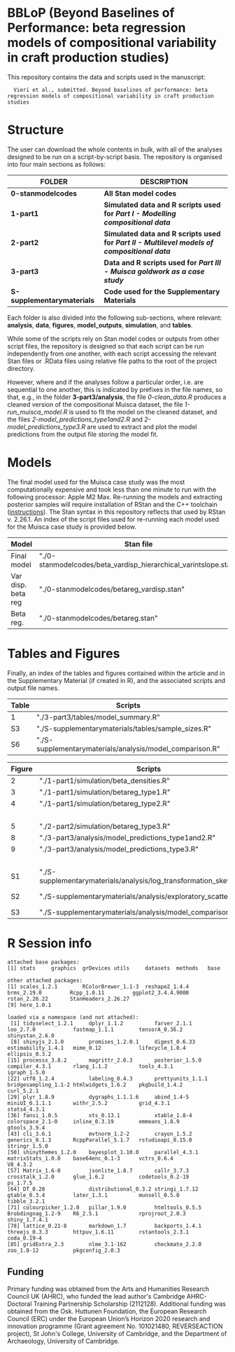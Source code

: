 # BBLoP (Beyond Baselines of Performance: beta regression models of compositional variability in craft production studies)

This repository contains the data and scripts used in the manuscript:

```         
  Vieri et al., submitted. Beyond baselines of performance: beta regression models of compositional variability in craft production studies
```

# Structure

The user can download the whole contents in bulk, with all of the analyses designed to be run on a script-by-script basis. The repository is organised into four main sections as follows:

| FOLDER                                 | DESCRIPTION                                                                                   |
|----------------------------------------|--------------------------|
| **0-stanmodelcodes**                   | **All Stan model codes**                                                                      |
| **1-part1**                            | **Simulated data and R scripts used for *Part I - Modelling compositional data***             |
| **2-part2**                            | **Simulated data and R scripts used for *Part II - Multilevel models of compositional data*** |
| **3-part3**                            | **Data and R scripts used for *Part III - Muisca goldwork as a case study***                  |
| **S-supplementarymaterials**           | **Code used for the Supplementary Materials**                                                   |


Each folder is also divided into the following sub-sections, where relevant: **analysis**, **data**, **figures**, **model_outputs**, **simulation**, and **tables**.

While some of the scripts rely on Stan model codes or outputs from other script files, the repository is designed so that each script can be run independently from one another, with each script accessing the relevant Stan files or .RData files using relative file paths to the root of the project directory.

However, where and if the analyses follow a particular order, i.e. are sequential to one another, this is indicated by prefixes in the file names, so that, e.g., in the folder **3-part3/analysis**, the file _0-clean_data.R_ produces a cleaned version of the compositional Muisca dataset, the file _1-run_muisca_model.R_ is used to fit the model on the cleaned dataset, and the files _2-model_predictions_type1and2.R_ and _2-model_predictions_type3.R_ are used to extract and plot the model predictions from the output file storing the model fit.

# Models

The final model used for the Muisca case study was the most computationally expensive and took less than one minute to run with the following processor: Apple M2 Max. Re-running the models and extracting posterior samples will require installation of RStan and the C++ toolchain ([instructions](https://github.com/stan-dev/rstan/wiki/RStan-Getting-Started)). The Stan syntax in this repository reflects that used by RStan v. 2.26.1. An index of the script files used for re-running each model used for the Muisca case study is provided below.

| Model                | Stan file                                                             | R Script                                                          | Model output                      | Model output file                    |
| -------------------------- | --------------------------------------------------------------- | ----------------------------------------------------------------- | --------------------------------- | ------------------------------------ |
| Final model                | "./0-stanmodelcodes/beta_vardisp_hierarchical_varintslope.stan" | "./5-part_2-modelling/muisca_aginau_models/run_aginau_models.R"   | "fit_muisca_aginau_multi"         | "aginau_model.RData"                 |
| Var disp. beta reg         |  "./0-stanmodelcodes/betareg_vardisp.stan"                      | "./S-supplementarymaterials/analysis/run_models_for_comparison.R" | "fit_muisca_aginau_beta_vardisp"  | "aginau_model1_for_comparison.RData" |
| Beta reg.                  |  "./0-stanmodelcodes/betareg.stan"                              | "./S-supplementarymaterials/analysis/run_models_for_comparison.R" | "fit_muisca_aginau_beta_novardisp"| "aginau_model2_for_comparison.RData" |


# Tables and Figures

Finally, an index of the tables and figures contained within the article and in the Supplementary Material (if created in R), and the associated scripts and output file names.

| Table               | Scripts                                                     | Output files                                                  |
|---------------------|-------------------------------------------------------------|---------------------------------------------------------------|
| 1                   |  "./3-part3/tables/model_summary.R"                         | "./3-part3/tables/summary_post.csv"                           |
| S3                  |  "./S-supplementarymaterials/tables/sample_sizes.R"         |"./S-supplementarymaterials/tables/sample_sizes.csv"           |
| S6                  |  "./S-supplementarymaterials/analysis/model_comparison.R"   | "./S-supplementarymaterials/tables/loo_model_comparison.csv"  |



| Figure       | Scripts                                                                   | Output files                                                       |
|--------------|---------------------------------------------------------------------------|--------------------------------------------------------------------|
| 2            |  "./1-part1/simulation/beta_densities.R"                                  | "./1-part1/figures/beta_densities.png"                             |
| 3            |  "./1-part1/simulation/betareg_type1.R"                                   | "./1-part1/figures/simulated_model_performance.png"                |
| 4            |  "./1-part1/simulation/betareg_type2.R"                                   | "./1-part1/figures/sim_comp_pred[...].png"                         |
|              |                                                                           | "./1-part1/figures/sim_comp_SD_pred[...].png"                      |
| 5            |  "./2-part2/simulation/betareg_type3.R"                                   | "./2-part2/figures/"simulated_multi.png"                           |
| 8            |  "./3-part3/analysis/model_predictions_type1and2.R"                       | "./3-part3/figures/"aginau_vol.png"                                |
| 9            |   "./3-part3/analysis/model_predictions_type3.R"                          | "./3-part3/figures/"aginau_orn_mun.png"                            |
|              |                                                                           | "./3-part3/figures/"aginau_vot_mun.png"                            |
| S1           |   "./S-supplementarymaterials/analysis/log_transformation_skewness.R"     | "./S-supplementarymaterials/figures/"log_skewness.png"             |
| S2           |   "./S-supplementarymaterials/analysis/exploratory_scatterplot.R"         | "./S-supplementarymaterials/figures/"exploratory_muisca_aginau.png"|
| S3           |   "./S-supplementarymaterials/analysis/model_comparison.R"                | "./S-supplementarymaterials/figures/"aginau_model_comp.png"        |

# R Session info

```
attached base packages:
[1] stats     graphics  grDevices utils     datasets  methods   base     

other attached packages:
[1] scales_1.2.1        RColorBrewer_1.1-3  reshape2_1.4.4      brms_2.19.0         Rcpp_1.0.11         ggplot2_3.4.4.9000  rstan_2.26.22       StanHeaders_2.26.27
[9] here_1.0.1         

loaded via a namespace (and not attached):
 [1] tidyselect_1.2.1     dplyr_1.1.2          farver_2.1.1         loo_2.7.0            fastmap_1.1.1        tensorA_0.36.2       shinystan_2.6.0     
 [8] shinyjs_2.1.0        promises_1.2.0.1     digest_0.6.33        estimability_1.4.1   mime_0.12            lifecycle_1.0.4      ellipsis_0.3.2      
[15] processx_3.8.2       magrittr_2.0.3       posterior_1.5.0      compiler_4.3.1       rlang_1.1.2          tools_4.3.1          igraph_1.5.0        
[22] utf8_1.2.4           labeling_0.4.3       prettyunits_1.1.1    bridgesampling_1.1-2 htmlwidgets_1.6.2    pkgbuild_1.4.2       curl_5.2.1          
[29] plyr_1.8.9           dygraphs_1.1.1.6     abind_1.4-5          miniUI_0.1.1.1       withr_2.5.2          grid_4.3.1           stats4_4.3.1        
[36] fansi_1.0.5          xts_0.13.1           xtable_1.8-4         colorspace_2.1-0     inline_0.3.19        emmeans_1.8.9        gtools_3.9.4        
[43] cli_3.6.1            mvtnorm_1.2-2        crayon_1.5.2         generics_0.1.3       RcppParallel_5.1.7   rstudioapi_0.15.0    stringr_1.5.0       
[50] shinythemes_1.2.0    bayesplot_1.10.0     parallel_4.3.1       matrixStats_1.0.0    base64enc_0.1-3      vctrs_0.6.4          V8_4.3.2            
[57] Matrix_1.6-0         jsonlite_1.8.7       callr_3.7.3          crosstalk_1.2.0      glue_1.6.2           codetools_0.2-19     ps_1.7.5            
[64] DT_0.28              distributional_0.3.2 stringi_1.7.12       gtable_0.3.4         later_1.3.1          munsell_0.5.0        tibble_3.2.1        
[71] colourpicker_1.2.0   pillar_1.9.0         htmltools_0.5.5      Brobdingnag_1.2-9    R6_2.5.1             rprojroot_2.0.3      shiny_1.7.4.1       
[78] lattice_0.21-8       markdown_1.7         backports_1.4.1      threejs_0.3.3        httpuv_1.6.11        rstantools_2.3.1     coda_0.19-4         
[85] gridExtra_2.3        nlme_3.1-162         checkmate_2.2.0      zoo_1.8-12           pkgconfig_2.0.3     
```


## Funding

Primary funding was obtained from the Arts and Humanities Research Council UK (AHRC), who funded the lead author's Cambridge AHRC-Doctoral Training Partnership Scholarship (2112128). Additional funding was obtained from the Osk. Huttunen Foundation, the European Research Council (ERC) under the European Union’s Horizon 2020 research and innovation programme (Grant agreement No. 101021480, REVERSEACTION project), St John's College, University of Cambridge, and the Department of Archaeology, University of Cambridge.

